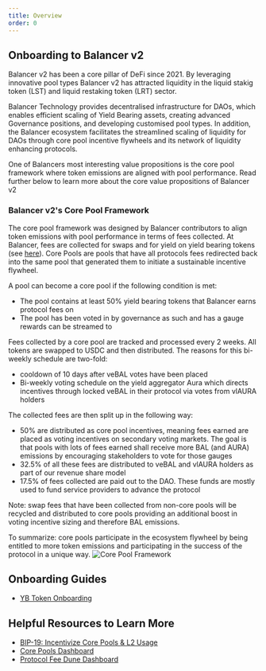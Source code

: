 ```yaml
---
title: Overview
order: 0
---
```


## Onboarding to Balancer v2
Balancer v2 has been a core pillar of DeFi since 2021. By leveraging innovative pool types Balancer v2 has attracted
liquidity in the liquid stakig token (LST) and liquid restaking token (LRT) sector. 

Balancer Technology provides decentralised infrastructure for DAOs, which enables efficient scaling of Yield Bearing assets, creating advanced Governance positions, and developing customised pool types. In addition, the Balancer ecosystem facilitates the streamlined scaling of liquidity for DAOs through core pool incentive flywheels and its network of liquidity enhancing protocols.

One of Balancers most interesting value propositions is the core pool framework
where token emissions are aligned with pool performance. Read further below to learn more about the core value propositions of Balancer v2

### Balancer v2's Core Pool Framework
The core pool framework was designed by Balancer contributors to align token emissions with pool performance in terms of fees collected. At Balancer, fees are collected for swaps and for yield on yield bearing tokens (see [here](https://docs.balancer.fi/concepts/governance/protocol-fees.html#governable-protocol-fees)). Core Pools are pools that have all protocols fees redirected back into the same pool that generated them to initiate a sustainable incentive flywheel.

A pool can become a core pool if the following condition is met:

- The pool contains at least 50% yield bearing tokens that Balancer earns protocol fees on
- The pool has been voted in by governance as such and has a gauge rewards can be streamed to

Fees collected by a core pool are tracked and processed every 2 weeks. All tokens are swapped to USDC and then distributed. The reasons for this bi-weekly schedule are two-fold:

- cooldown of 10 days after veBAL votes have been placed
- Bi-weekly voting schedule on the yield aggregator Aura which directs incentives through locked veBAL in their protocol via votes from vlAURA holders

The collected fees are then split up in the following way:

- 50% are distributed as core pool incentives, meaning fees earned are placed as voting incentives on secondary voting markets. The goal is that pools with lots of fees earned shall receive more BAL (and AURA) emissions by encouraging stakeholders to vote for those gauges
- 32.5% of all these fees are distributed to veBAL and vlAURA holders as part of our revenue share model
- 17.5% of fees collected are paid out to the DAO. These funds are mostly used to fund service providers to advance the protocol

Note: swap fees that have been collected from non-core pools will be recycled and distributed to core pools providing an additional boost in voting incentive sizing and therefore BAL emissions.

To summarize: core pools participate in the ecosystem flywheel by being entitled to more token emissions and participating in the success of the protocol in a unique way.
![Core Pool Framework](/images/corePoolFramework.png)



## Onboarding Guides
- [YB Token Onboarding](onboard-yb-token.html)

## Helpful Resources to Learn More

- [BIP-19: Incentivize Core Pools & L2 Usage](https://forum.balancer.fi/t/bip-19-incentivize-core-pools-l2-usage/3329)
- [Core Pools Dashboard](https://balancer.defilytica.com/#/corePools)
- [Protocol Fee Dune Dashboard](https://dune.com/balancer/protocol-fees)
